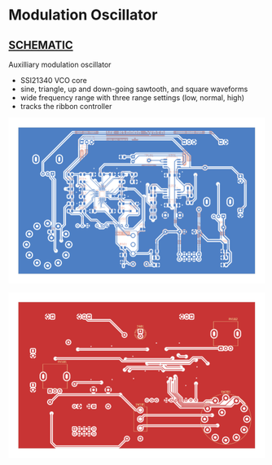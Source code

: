 # Modulation Oscillator

## [SCHEMATIC](https://github.com/JordanAceto/josh_Ox_ribbon_synth/blob/master/circuit_boards/mod_osc_board/docs/mod_osc_board_schematic.pdf)

Auxilliary modulation oscillator
- SSI21340 VCO core
- sine, triangle, up and down-going sawtooth, and square waveforms
- wide frequency range with three range settings (low, normal, high)
- tracks the ribbon controller

![pcb render](docs/2D/mod_osc_board_back.svg "pcb render")

![pcb render](docs/2D/mod_osc_board_front.svg "pcb render")
